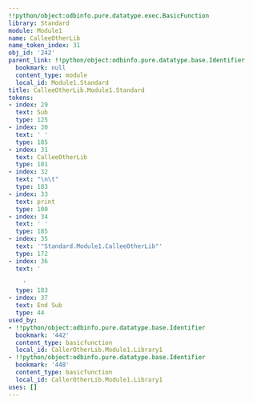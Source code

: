 ```yaml
---
!!python/object:odbinfo.pure.datatype.exec.BasicFunction
library: Standard
module: Module1
name: CalleeOtherLib
name_token_index: 31
obj_id: '242'
parent_link: !!python/object:odbinfo.pure.datatype.base.Identifier
  bookmark: null
  content_type: module
  local_id: Module1.Standard
title: CalleeOtherLib.Module1.Standard
tokens:
- index: 29
  text: Sub
  type: 125
- index: 30
  text: ' '
  type: 185
- index: 31
  text: CalleeOtherLib
  type: 181
- index: 32
  text: "\n\t"
  type: 183
- index: 33
  text: print
  type: 100
- index: 34
  text: ' '
  type: 185
- index: 35
  text: '"Standard.Module1.CalleeOtherLib"'
  type: 172
- index: 36
  text: '

    '
  type: 183
- index: 37
  text: End Sub
  type: 44
used_by:
- !!python/object:odbinfo.pure.datatype.base.Identifier
  bookmark: '442'
  content_type: basicfunction
  local_id: CallerOtherLib.Module1.Library1
- !!python/object:odbinfo.pure.datatype.base.Identifier
  bookmark: '448'
  content_type: basicfunction
  local_id: CallerOtherLib.Module1.Library1
uses: []
---
```

